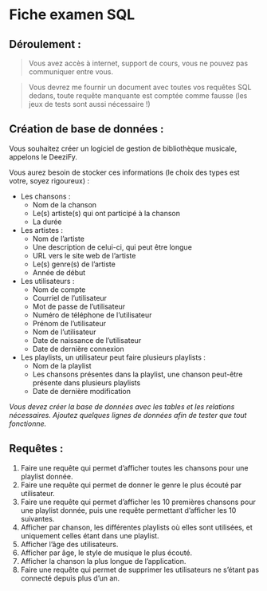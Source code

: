 # Fiche examen SQL

## Déroulement :
> Vous avez accès à internet, support de cours, vous ne pouvez pas communiquer entre vous.

> Vous devrez me fournir un document avec toutes vos requêtes SQL dedans, toute requête manquante est comptée comme fausse (les jeux de tests sont aussi nécessaire !)

## Création de base de données :
Vous souhaitez créer un logiciel de gestion de bibliothèque musicale, appelons le DeeziFy.

Vous aurez besoin de stocker ces informations (le choix des types est votre, soyez rigoureux) :

- Les chansons :
    - Nom de la chanson
    - Le(s) artiste(s) qui ont participé à la chanson
    - La durée
- Les artistes :
    - Nom de l’artiste
    - Une description de celui-ci, qui peut être longue
    - URL vers le site web de l’artiste
    - Le(s) genre(s) de l’artiste
    - Année de début
- Les utilisateurs :
    - Nom de compte
    - Courriel de l’utilisateur
    - Mot de passe de l’utilisateur
    - Numéro de téléphone de l’utilisateur
    - Prénom de l’utilisateur
    - Nom de l’utilisateur
    - Date de naissance de l’utilisateur
    - Date de dernière connexion
- Les playlists, un utilisateur peut faire plusieurs playlists :
    - Nom de la playlist
    - Les chansons présentes dans la playlist, une chanson peut-être présente dans plusieurs playlists
    - Date de dernière modification

*Vous devez créer la base de données avec les tables et les relations nécessaires.
Ajoutez quelques lignes de données afin de tester que tout fonctionne.*

## Requêtes :
1. Faire une requête qui permet d’afficher toutes les chansons pour une playlist donnée.
2. Faire une requête qui permet de donner le genre le plus écouté par utilisateur.
3. Faire une requête qui permet d’afficher les 10 premières chansons pour une playlist donnée, puis une requête permettant d’afficher les 10 suivantes.
4. Afficher par chanson, les différentes playlists où elles sont utilisées, et uniquement celles étant dans une playlist.
5. Afficher l’âge des utilisateurs.
6. Afficher par âge, le style de musique le plus écouté.
7. Afficher la chanson la plus longue de l’application.
8. Faire une requête qui permet de supprimer les utilisateurs ne s’étant pas connecté depuis plus d’un an.

